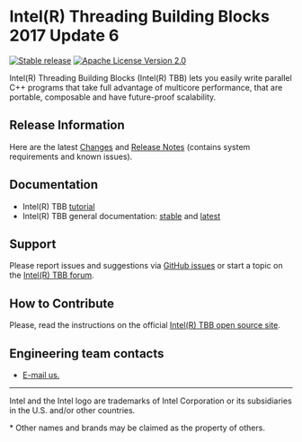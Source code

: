 # Intel(R) Threading Building Blocks 2017 Update 6
[![Stable release](https://img.shields.io/badge/version-2017_U6-green.svg)](https://github.com/01org/tbb/releases/tag/2017_U6)
[![Apache License Version 2.0](https://img.shields.io/badge/license-Apache_2.0-green.svg)](LICENSE)

Intel(R) Threading Building Blocks (Intel(R) TBB) lets you easily write parallel C++ programs that take
full advantage of multicore performance, that are portable, composable and have future-proof scalability.

## Release Information
Here are the latest [Changes](CHANGES) and [Release Notes](doc/Release_Notes.txt) (contains system requirements and known issues).

## Documentation
* Intel(R) TBB [tutorial](https://software.intel.com/en-us/tbb-tutorial)
* Intel(R) TBB general documentation: [stable](https://software.intel.com/en-us/tbb-documentation)
and [latest](https://www.threadingbuildingblocks.org/docs/help/index.htm)

## Support
Please report issues and suggestions via
[GitHub issues](https://github.com/01org/tbb/issues) or start a topic on the
[Intel(R) TBB forum](http://software.intel.com/en-us/forums/intel-threading-building-blocks/).

## How to Contribute
Please, read the instructions on the official [Intel(R) TBB open source site](https://www.threadingbuildingblocks.org/submit-contribution).

## Engineering team contacts
* [E-mail us.](mailto:inteltbbdevelopers@intel.com)

------------------------------------------------------------------------
Intel and the Intel logo are trademarks of Intel Corporation or its subsidiaries in the U.S. and/or other countries.

\* Other names and brands may be claimed as the property of others.
